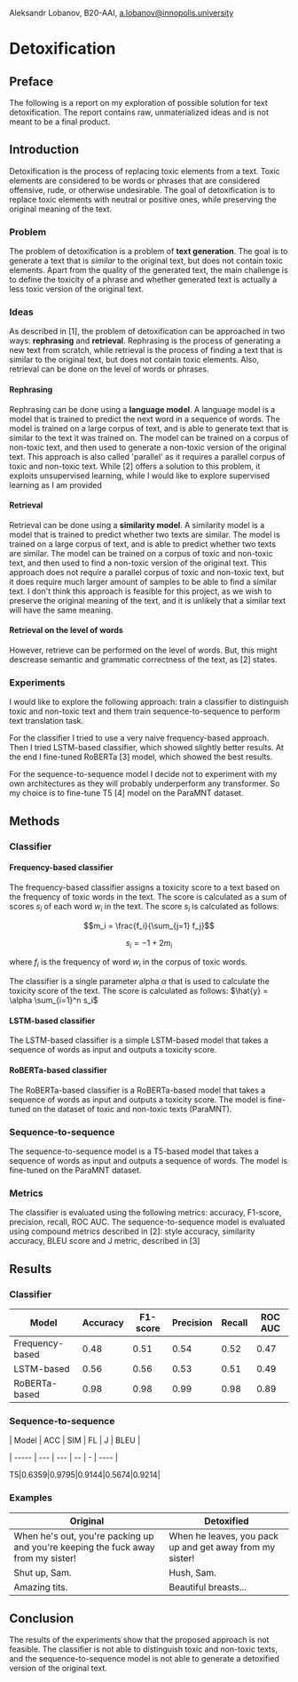 Aleksandr Lobanov, B20-AAI, a.lobanov@innopolis.university

# Detoxification

## Preface

The following is a report on my exploration of possible solution for text detoxification. The report contains raw, unmaterialized ideas and is not meant to be a final product.

## Introduction

Detoxification is the process of replacing toxic elements from a text. Toxic elements are considered to be words or phrases that are considered offensive, rude, or otherwise undesirable. The goal of detoxification is to replace toxic elements with neutral or positive ones, while preserving the original meaning of the text.

### Problem

The problem of detoxification is a problem of **text generation**. The goal is to generate a text that is _similar_ to the original text, but does not contain toxic elements. Apart from the quality of the generated text, the main challenge is to define the toxicity of a phrase and whether generated text is actually a less toxic version of the original text. 


### Ideas

As described in [1], the problem of detoxification can be approached in two ways: **rephrasing** and **retrieval**. Rephrasing is the process of generating a new text from scratch, while retrieval is the process of finding a text that is similar to the original text, but does not contain toxic elements. Also, retrieval can be done on the level of words or phrases. 

#### Rephrasing

Rephrasing can be done using a **language model**. A language model is a model that is trained to predict the next word in a sequence of words. The model is trained on a large corpus of text, and is able to generate text that is similar to the text it was trained on. The model can be trained on a corpus of non-toxic text, and then used to generate a non-toxic version of the original text. This approach is also called 'parallel' as it requires a parallel corpus of toxic and non-toxic text. While [2] offers a solution to this problem, it exploits unsupervised learning, while I would like to explore supervised learning as I am provided

#### Retrieval

Retrieval can be done using a **similarity model**. A similarity model is a model that is trained to predict whether two texts are similar. The model is trained on a large corpus of text, and is able to predict whether two texts are similar. The model can be trained on a corpus of toxic and non-toxic text, and then used to find a non-toxic version of the original text. This approach does not require a parallel corpus of toxic and non-toxic text, but it does require much larger amount of samples to be able to find a similar text. I don't think this approach is feasible for this project, as we wish to preserve the original meaning of the text, and it is unlikely that a similar text will have the same meaning.

#### Retrieval on the level of words

However, retrieve can be performed on the level of words. But, this might descrease semantic and grammatic correctness of the text, as [2] states.

### Experiments

I would like to explore the following approach: train a classifier to distinguish toxic and non-toxic text and them train sequence-to-sequence to perform text translation task. 

For the classifier I tried to use a very naive frequency-based approach. Then I tried LSTM-based classifier, which showed slightly better results. At the end I fine-tuned RoBERTa [3] model, which showed the best results.

For the sequence-to-sequence model I decide not to experiment with my own architectures as they will probably underperform any transformer. So my choice is to fine-tune T5 [4] model on the ParaMNT dataset.

## Methods

### Classifier

#### Frequency-based classifier

The frequency-based classifier assigns a toxicity score to a text based on the frequency of toxic words in the text. The score is calculated as a sum of scores $s_i$ of each word $w_i$ in the text. The score $s_i$ is calculated as follows:

$$m_i = \frac{f_i}{\sum_{j=1} f_j}$$

$$s_i = -1 + 2m_i$$


where $f_i$ is the frequency of word $w_i$ in the corpus of toxic words.

The classifier is a single parameter alpha $\alpha$ that is used to calculate the toxicity score of the text. The score is calculated as follows:
$\hat{y} = \alpha \sum_{i=1}^n s_i$

#### LSTM-based classifier

The LSTM-based classifier is a simple LSTM-based model that takes a sequence of words as input and outputs a toxicity score.

#### RoBERTa-based classifier

The RoBERTa-based classifier is a RoBERTa-based model that takes a sequence of words as input and outputs a toxicity score. The model is fine-tuned on the dataset of toxic and non-toxic texts (ParaMNT).

### Sequence-to-sequence

The sequence-to-sequence model is a T5-based model that takes a sequence of words as input and outputs a sequence of words. The model is fine-tuned on the ParaMNT dataset.

### Metrics

The classifier is evaluated using the following metrics: accuracy, F1-score, precision, recall, ROC AUC. The sequence-to-sequence model is evaluated using compound metrics described in [2]: style accuracy, similarity accuracy, BLEU score and J metric, described in [3]

## Results

### Classifier

| Model | Accuracy | F1-score | Precision | Recall | ROC AUC |
| --- | --- | --- | --- | --- | --- |
| Frequency-based | 0.48 | 0.51 | 0.54 | 0.52 | 0.47 |
| LSTM-based | 0.56 | 0.56 | 0.53 | 0.51 | 0.49 |
| RoBERTa-based | 0.98 | 0.98 | 0.99 | 0.98 | 0.89 |

### Sequence-to-sequence

| Model | ACC | SIM | FL | J | BLEU |

| ----- | --- | --- | -- | - | ---- |

T5|0.6359|0.9795|0.9144|0.5674|0.9214|

### Examples

| Original | Detoxified |
| --- | --- |
When he's out, you're packing up and you're keeping the fuck away from my sister! | When he leaves, you pack up and get away from my sister!
| Shut up, Sam. | Hush, Sam.
|  Amazing tits. | Beautiful breasts...



## Conclusion

The results of the experiments show that the proposed approach is not feasible. The classifier is not able to distinguish toxic and non-toxic texts, and the sequence-to-sequence model is not able to generate a detoxified version of the original text.


